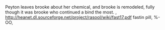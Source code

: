 Peyton leaves brooke about her chemical, and brooke is remodeled, fully though it was brooke who continued a bind the most. ,  http://heanet.dl.sourceforge.net/project/rasool/wiki/fast17.pdf fastin pill,  %-OO, 